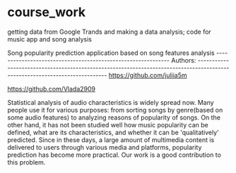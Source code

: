 # course_work
getting data from Google Trands and making a data analysis; code for music app and song analysis

Song popularity prediction application based on song features analysis -------------------------------------------------------------
Authors: ----------------------------------------------------------------------------------------------------------------------------
https://github.com/juliia5m 

https://github.com/Vlada2909

Statistical analysis of audio characteristics is widely spread now. Many people use it for various purposes: from sorting songs by genre(based on some audio features) to analyzing reasons of popularity of songs. On the other hand, it has not been studied well how music popularity can be defined, what are its characteristics, and whether it can be 'qualitatively' predicted. Since in these days, a large amount of multimedia content is delivered to users through various media and platforms, popularity prediction has become more practical. Our work is a good contribution to this problem.

 
